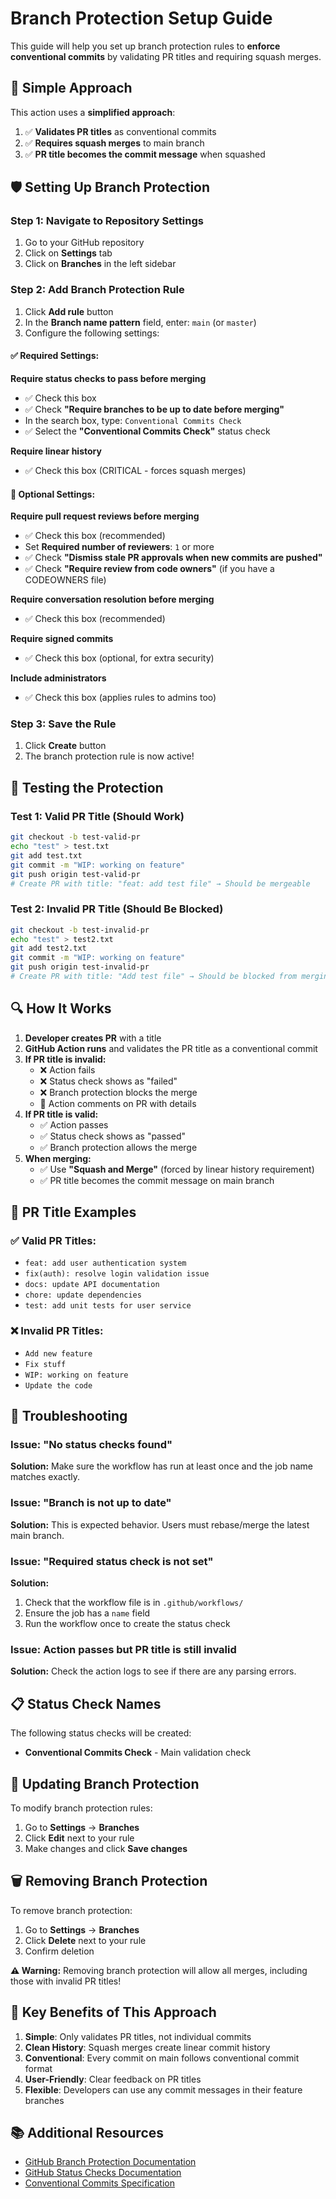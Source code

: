 # Branch Protection Setup Guide

This guide will help you set up branch protection rules to **enforce conventional commits** by validating PR titles and requiring squash merges.

## 🎯 **Simple Approach**

This action uses a **simplified approach**:

1. ✅ **Validates PR titles** as conventional commits
2. ✅ **Requires squash merges** to main branch
3. ✅ **PR title becomes the commit message** when squashed

## 🛡️ Setting Up Branch Protection

### Step 1: Navigate to Repository Settings

1. Go to your GitHub repository
2. Click on **Settings** tab
3. Click on **Branches** in the left sidebar

### Step 2: Add Branch Protection Rule

1. Click **Add rule** button
2. In the **Branch name pattern** field, enter: `main` (or `master`)
3. Configure the following settings:

#### ✅ Required Settings:

**Require status checks to pass before merging**

- ✅ Check this box
- ✅ Check **"Require branches to be up to date before merging"**
- In the search box, type: `Conventional Commits Check`
- ✅ Select the **"Conventional Commits Check"** status check

**Require linear history**

- ✅ Check this box (CRITICAL - forces squash merges)

#### 🔧 Optional Settings:

**Require pull request reviews before merging**

- ✅ Check this box (recommended)
- Set **Required number of reviewers**: `1` or more
- ✅ Check **"Dismiss stale PR approvals when new commits are pushed"**
- ✅ Check **"Require review from code owners"** (if you have a CODEOWNERS file)

**Require conversation resolution before merging**

- ✅ Check this box (recommended)

**Require signed commits**

- ✅ Check this box (optional, for extra security)

**Include administrators**

- ✅ Check this box (applies rules to admins too)

### Step 3: Save the Rule

1. Click **Create** button
2. The branch protection rule is now active!

## 🧪 Testing the Protection

### Test 1: Valid PR Title (Should Work)

```bash
git checkout -b test-valid-pr
echo "test" > test.txt
git add test.txt
git commit -m "WIP: working on feature"
git push origin test-valid-pr
# Create PR with title: "feat: add test file" → Should be mergeable
```

### Test 2: Invalid PR Title (Should Be Blocked)

```bash
git checkout -b test-invalid-pr
echo "test" > test2.txt
git add test2.txt
git commit -m "WIP: working on feature"
git push origin test-invalid-pr
# Create PR with title: "Add test file" → Should be blocked from merging
```

## 🔍 How It Works

1. **Developer creates PR** with a title
2. **GitHub Action runs** and validates the PR title as a conventional commit
3. **If PR title is invalid:**
   - ❌ Action fails
   - ❌ Status check shows as "failed"
   - ❌ Branch protection blocks the merge
   - 💬 Action comments on PR with details
4. **If PR title is valid:**
   - ✅ Action passes
   - ✅ Status check shows as "passed"
   - ✅ Branch protection allows the merge
5. **When merging:**
   - ✅ Use **"Squash and Merge"** (forced by linear history requirement)
   - ✅ PR title becomes the commit message on main branch

## 📝 PR Title Examples

### ✅ **Valid PR Titles:**

- `feat: add user authentication system`
- `fix(auth): resolve login validation issue`
- `docs: update API documentation`
- `chore: update dependencies`
- `test: add unit tests for user service`

### ❌ **Invalid PR Titles:**

- `Add new feature`
- `Fix stuff`
- `WIP: working on feature`
- `Update the code`

## 🚨 Troubleshooting

### Issue: "No status checks found"

**Solution:** Make sure the workflow has run at least once and the job name matches exactly.

### Issue: "Branch is not up to date"

**Solution:** This is expected behavior. Users must rebase/merge the latest main branch.

### Issue: "Required status check is not set"

**Solution:**

1. Check that the workflow file is in `.github/workflows/`
2. Ensure the job has a `name` field
3. Run the workflow once to create the status check

### Issue: Action passes but PR title is still invalid

**Solution:** Check the action logs to see if there are any parsing errors.

## 📋 Status Check Names

The following status checks will be created:

- **Conventional Commits Check** - Main validation check

## 🔄 Updating Branch Protection

To modify branch protection rules:

1. Go to **Settings** → **Branches**
2. Click **Edit** next to your rule
3. Make changes and click **Save changes**

## 🗑️ Removing Branch Protection

To remove branch protection:

1. Go to **Settings** → **Branches**
2. Click **Delete** next to your rule
3. Confirm deletion

**⚠️ Warning:** Removing branch protection will allow all merges, including those with invalid PR titles!

## 🎯 **Key Benefits of This Approach**

1. **Simple**: Only validates PR titles, not individual commits
2. **Clean History**: Squash merges create linear commit history
3. **Conventional**: Every commit on main follows conventional commit format
4. **User-Friendly**: Clear feedback on PR titles
5. **Flexible**: Developers can use any commit messages in their feature branches

## 📚 Additional Resources

- [GitHub Branch Protection Documentation](https://docs.github.com/en/repositories/configuring-branches-and-merges-in-your-repository/defining-the-mergeability-of-pull-requests/about-protected-branches)
- [GitHub Status Checks Documentation](https://docs.github.com/en/rest/commits/statuses)
- [Conventional Commits Specification](https://www.conventionalcommits.org/)
